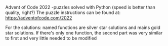 Advent of Code 2022 -puzzles solved with Python (speed is better than quality, right?)
The puzzle instructions can be found at: https://adventofcode.com/2022

For the solutions: named functions are silver star solutions and mains gold star solutions. If there's only one function, the second part was very similar to first and very little needed to be modified
